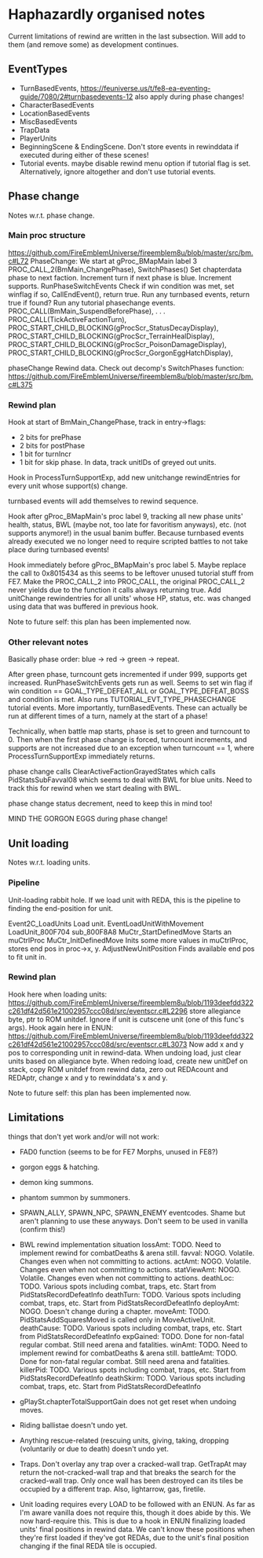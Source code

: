 # Haphazardly organised notes
Current limitations of rewind are written in the last subsection. Will add to them (and remove some) as development continues.

## EventTypes

- TurnBasedEvents, https://feuniverse.us/t/fe8-ea-eventing-guide/7080/2#turnbasedevents-12
  also apply during phase changes!
- CharacterBasedEvents
- LocationBasedEvents
- MiscBasedEvents
- TrapData
- PlayerUnits
- BeginningScene & EndingScene. Don't store events in rewinddata if executed during either of these scenes!
- Tutorial events. maybe disable rewind menu option if tutorial flag is set. Alternatively, ignore altogether and don't use tutorial events.

## Phase change
Notes w.r.t. phase change.

### Main proc structure
https://github.com/FireEmblemUniverse/fireemblem8u/blob/master/src/bm.c#L72
PhaseChange: We start at gProc_BMapMain label 3
  PROC_CALL_2(BmMain_ChangePhase),
    SwitchPhases()
      Set chapterdata phase to next faction.
      Increment turn if next phase is blue.
      Increment supports.
    RunPhaseSwitchEvents
      Check if win condition was met, set winflag if so, CallEndEvent(), return true.
      Run any turnbased events, return true if found?
      Run any tutorial phasechange events.
  PROC_CALL(BmMain_SuspendBeforePhase),
  .
  .
  .
  PROC_CALL(TickActiveFactionTurn),
  PROC_START_CHILD_BLOCKING(gProcScr_StatusDecayDisplay),
  PROC_START_CHILD_BLOCKING(gProcScr_TerrainHealDisplay),
  PROC_START_CHILD_BLOCKING(gProcScr_PoisonDamageDisplay),
  PROC_START_CHILD_BLOCKING(gProcScr_GorgonEggHatchDisplay),

phaseChange Rewind data. Check out decomp's SwitchPhases function:
https://github.com/FireEmblemUniverse/fireemblem8u/blob/master/src/bm.c#L375

### Rewind plan
Hook at start of BmMain_ChangePhase, track in entry->flags:
  - 2 bits for prePhase
  - 2 bits for postPhase
  - 1 bit for turnIncr
  - 1 bit for skip phase.
In data, track unitIDs of greyed out units.

Hook in ProcessTurnSupportExp, add new unitchange rewindEntries for every unit whose support(s) change.

turnbased events will add themselves to rewind sequence.

Hook after gProc_BMapMain's proc label 9, tracking all new phase units' health, status, BWL (maybe not, too late for favoritism anyways), etc. (not supports anymore!) in the usual banim buffer. Because turnbased events already executed we no longer need to require scripted battles to not take place during turnbased events!

Hook immediately before gProc_BMapMain's proc label 5. Maybe replace the call to 0x8015434 as this seems to be leftover unused tutorial stuff from FE7. Make the PROC_CALL_2 into PROC_CALL, the original PROC_CALL_2 never yields due to the function it calls always returning true. Add unitChange rewindentries for all units' whose HP, status, etc. was changed using data that was buffered in previous hook.

Note to future self: this plan has been implemented now.

### Other relevant notes
Basically phase order:
blue -> red -> green -> repeat.

After green phase, turncount gets incremented if under 999, supports get increased. RunPhaseSwitchEvents gets run as well. Seems to set win flag if win condition == GOAL_TYPE_DEFEAT_ALL or GOAL_TYPE_DEFEAT_BOSS and condition is met. Also runs TUTORIAL_EVT_TYPE_PHASECHANGE tutorial events. More importantly, turnBasedEvents. These can actually be run at different times of a turn, namely at the start of a phase!

Technically, when battle map starts, phase is set to green and turncount to 0. Then when the first phase change is forced, turncount increments, and supports are not increased due to an exception when turncount == 1, where ProcessTurnSupportExp immediately returns.

phase change calls ClearActiveFactionGrayedStates which calls PidStatsSubFavval08 which seems to deal with BWL for blue units. Need to track this for rewind when we start dealing with BWL.

phase change status decrement, need to keep this in mind too!

MIND THE GORGON EGGS during phase change!

## Unit loading
Notes w.r.t. loading units.

### Pipeline
Unit-loading rabbit hole. If we load unit with REDA, this is the pipeline to finding the end-position for unit.

Event2C_LoadUnits                   Load unit.
  EventLoadUnitWithMovement
    LoadUnit_800F704
      sub_800F8A8
        MuCtr_StartDefinedMove      Starts an muCtrlProc
          MuCtr_InitDefinedMove     Inits some more values in muCtrlProc, stores end pos in proc->x, y.
            AdjustNewUnitPosition   Finds available end pos to fit unit in.

### Rewind plan
Hook here when loading units:
https://github.com/FireEmblemUniverse/fireemblem8u/blob/1193deefdd322c261df42d561e21002957ccc08d/src/eventscr.c#L2296
store allegiance byte, ptr to ROM unitdef. Ignore if unit is cutscene unit (one of this func's args).
Hook again here in ENUN:
https://github.com/FireEmblemUniverse/fireemblem8u/blob/1193deefdd322c261df42d561e21002957ccc08d/src/eventscr.c#L3073
Now add x and y pos to corresponding unit in rewind-data.
When undoing load, just clear units based on allegiance byte. When redoing load, create new unitDef on stack, copy ROM unitdef from rewind data, zero out REDAcount and REDAptr, change x and y to rewinddata's x and y.

Note to future self: this plan has been implemented now.

## Limitations
things that don't yet work and/or will not work:
  - FAD0 function (seems to be for FE7 Morphs, unused in FE8?)
  - gorgon eggs & hatching.
  - demon king summons.
  - phantom summon by summoners.
  - SPAWN_ALLY, SPAWN_NPC, SPAWN_ENEMY eventcodes. Shame but aren't planning to use these anyways. Don't seem to be used in vanilla (confirm this!)
  
  - BWL rewind implementation situation
    lossAmt:      TODO. Need to implement rewind for combatDeaths & arena still.
    favval:       NOGO. Volatile. Changes even when not committing to actions.
    actAmt:       NOGO. Volatile. Changes even when not committing to actions.
    statViewAmt:  NOGO. Volatile. Changes even when not committing to actions.
    deathLoc:     TODO. Various spots including combat, traps, etc. Start from PidStatsRecordDefeatInfo
    deathTurn:    TODO. Various spots including combat, traps, etc. Start from PidStatsRecordDefeatInfo
    deployAmt:    NOGO. Doesn't change during a chapter.
    moveAmt:      TODO. PidStatsAddSquaresMoved is called only in MoveActiveUnit.
    deathCause:   TODO. Various spots including combat, traps, etc. Start from PidStatsRecordDefeatInfo
    expGained:    TODO. Done for non-fatal regular combat. Still need arena and fatalities.
    winAmt:       TODO. Need to implement rewind for combatDeaths & arena still.
    battleAmt:    TODO. Done for non-fatal regular combat. Still need arena and fatalities.
    killerPid:    TODO. Various spots including combat, traps, etc. Start from PidStatsRecordDefeatInfo
    deathSkirm:   TODO. Various spots including combat, traps, etc. Start from PidStatsRecordDefeatInfo

  - gPlaySt.chapterTotalSupportGain does not get reset when undoing moves.
  - Riding ballistae doesn't undo yet.
  - Anything rescue-related (rescuing units, giving, taking, dropping (voluntarily or due to death) doesn't undo yet.
  - Traps. Don't overlay any trap over a cracked-wall trap. GetTrapAt may return the not-cracked-wall trap and that breaks the search for the cracked-wall trap. Only once wall has been destroyed can its tiles be occupied by a different trap. Also, lightarrow, gas, firetile.
  - Unit loading requires every LOAD to be followed with an ENUN. As far as I'm aware vanilla does not require this, though it does abide by this. We now hard-require this. This is due to a hook in ENUN finalizing loaded units' final positions in rewind data. We can't know these positions when they're first loaded if they've got REDAs, due to the unit's final position changing if the final REDA tile is occupied.